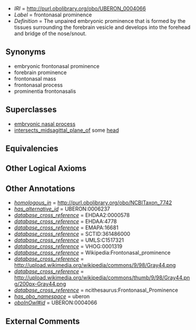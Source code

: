  * *IRI* = http://purl.obolibrary.org/obo/UBERON_0004066
 * *Label* = frontonasal prominence
 * *Definition* = The unpaired embryonic prominence that is formed by the tissues surrounding the forebrain vesicle and develops into the forehead and bridge of the nose/snout.

## Synonyms

 * embryonic frontonasal prominence
 * forebrain prominence
 * frontonasal mass
 * frontonasal process
 * prominentia frontonasalis

## Superclasses

 * [embryonic nasal process](../../UBERON/92/UBERON_0009292.md)
 * [intersects_midsagittal_plane_of](../../BSPO/01/BSPO_0005001.md) some [head](../../UBERON/33/UBERON_0000033.md)

## Equivalencies


## Other Logical Axioms


## Other Annotations

 * *[homologous_in](../../core#homologous/in/core#homologous_in.md)* = http://purl.obolibrary.org/obo/NCBITaxon_7742
 * *[has_alternative_id](../../Id/oboInOwl#hasAlternativeId.md)* = UBERON:0006237
 * *[database_cross_reference](../../ef/oboInOwl#hasDbXref.md)* = EHDAA2:0000578
 * *[database_cross_reference](../../ef/oboInOwl#hasDbXref.md)* = EHDAA:4778
 * *[database_cross_reference](../../ef/oboInOwl#hasDbXref.md)* = EMAPA:16681
 * *[database_cross_reference](../../ef/oboInOwl#hasDbXref.md)* = SCTID:361486000
 * *[database_cross_reference](../../ef/oboInOwl#hasDbXref.md)* = UMLS:C1517321
 * *[database_cross_reference](../../ef/oboInOwl#hasDbXref.md)* = VHOG:0001319
 * *[database_cross_reference](../../ef/oboInOwl#hasDbXref.md)* = Wikipedia:Frontonasal_prominence
 * *[database_cross_reference](../../ef/oboInOwl#hasDbXref.md)* = http://upload.wikimedia.org/wikipedia/commons/9/98/Gray44.png
 * *[database_cross_reference](../../ef/oboInOwl#hasDbXref.md)* = http://upload.wikimedia.org/wikipedia/commons/thumb/9/98/Gray44.png/200px-Gray44.png
 * *[database_cross_reference](../../ef/oboInOwl#hasDbXref.md)* = ncithesaurus:Frontonasal_Prominence
 * *[has_obo_namespace](../../ce/oboInOwl#hasOBONamespace.md)* = uberon
 * *[oboInOwl#id](../../id/oboInOwl#id.md)* = UBERON:0004066

## External Comments

